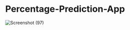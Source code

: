 # Percentage-Prediction-App
![Screenshot (97)](https://user-images.githubusercontent.com/67020582/104042784-ea574e80-5200-11eb-8e97-840ecac96f84.png)


